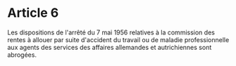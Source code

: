 # Article 6

Les dispositions de l'arrêté du 7 mai 1956 relatives à la commission des rentes à allouer par suite d'accident du travail ou de maladie professionnelle aux agents des services des affaires allemandes et autrichiennes sont abrogées.
